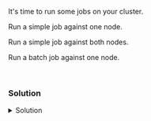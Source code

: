 It's time to run some jobs on your cluster.

Run a simple job against one node.

Run a simple job against both nodes.

Run a batch job against one node.

<br>

### Solution
<details>
<summary>Solution</summary>

Schedule a job to run against one node.

```plain
srun -n 1 hostname
```{{exec}}

What happened, and what was the output? Was that expected?

Schedule a job to run against both nodes.

```plain
srun -n 2 hostname
```{{exec}}

Is this output as you expected?

What happens when you schedule a run against more nodes than you have in the cluster.

```plain
srun -n 10 hostname
```{{exec}}

How did this behave differently than you saw in the other commands? You may have to kill this command with crtl + c . Does it make sense that you tried to schedule against more nodes than you had, and the system did not react well?

Now it is time to run a batch job and look at the configurations we can set inside of a config file.

Examine the /root/submit.sh file and look at the parameters configured.

```plain
cat /root/submit.sh
```{{exec}}

Submit the submit.sh to the cluster for execution, and immediately look at the queue to see the job status.

```plain
sbatch /root/submit.sh; squeue
```{{exec}}

Can you see the job ID? Can you tell what node this job is executing on?

When this has completed, check the file output that was defined. Verify that the node hostname matches what you saw in your squeue command. Does it? 

```plain
cat /root/result.txt
```{{exec}}

What is the output and was it expected from the node(s) that this executed on?

</details>